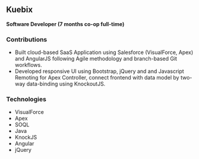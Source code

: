 ## Kuebix

**Software Developer (7 months co-op full-time)**

### Contributions

 - Built cloud-based SaaS Application using Salesforce (VisualForce, Apex) and AngularJS following Agile methodology and branch-based Git workflows.
 - Developed responsive UI using Bootstrap, jQuery and and Javascript Remoting for Apex Controller, connect frontend with data model by two-way data-binding using KnockoutJS. 
 
### Technologies
 - VisualForce
 - Apex
 - SOQL
 - Java
 - KnockJS
 - Angular
 - jQuery
